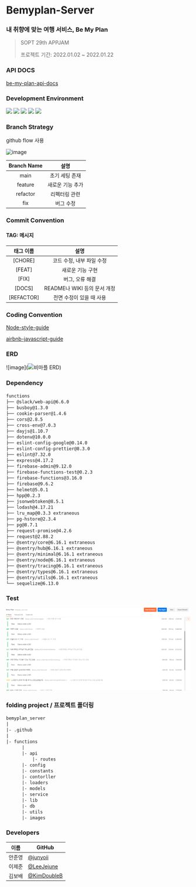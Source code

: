 # Bemyplan-Server  
### 내 취향에 맞는 여행 서비스, Be My Plan


> SOPT 29th APPJAM </b>
>
> 프로젝트 기간: 2022.01.02 ~ 2022.01.22

### API DOCS
[be-my-plan-api-docs](https://wood-sandpaper-707.notion.site/API-bca655150dce4eb8bed070a4cad8c3df)

### Development Environment   
<img src="https://img.shields.io/badge/Node.js-v16-green"/> <img src="https://img.shields.io/badge/PostgreSQL-v12.5-blue"/> <img src="https://img.shields.io/badge/Express-v4.17.2-green"/> <img src="https://img.shields.io/badge/Javascript-es6-yellow"/> <img src="https://img.shields.io/badge/firebase-yellow"/>   

### Branch Strategy

github flow 사용

![image](https://user-images.githubusercontent.com/81547780/148635082-fa1c8853-b33d-4d9d-9707-8fc5778fe423.png)


| Branch Name | 설명 |
| :---: | :-----: |
| main | 초기 세팅 존재 |
| feature | 새로운 기능 추가 |
| refactor | 리펙터링 관련 |
| fix | 버그 수정 |

### Commit Convention
#### TAG: 메시지 

| 태그 이름  |                             설명                             |
| :--------: | :----------------------------------------------------------: |
|  [CHORE]   |                  코드 수정, 내부 파일 수정                   |
|   [FEAT]   |                       새로운 기능 구현                       |
|   [FIX]    |                       버그, 오류 해결                        |
|   [DOCS]   |                 README나 WIKI 등의 문서 개정                 |
| [REFACTOR] |                   전면 수정이 있을 때 사용                   |

### Coding Convention
[Node-style-guide](https://github.com/felixge/node-style-guide)

[airbnb-javascript-guide](https://github.com/airbnb/javascript)


### ERD
![image](![비마플 ERD](https://user-images.githubusercontent.com/81547780/150499866-478d7819-ab2e-44ce-ac30-c2afab50bfa0.PNG))

### Dependency
```
functions
├── @slack/web-api@6.6.0
├── busboy@1.3.0
├── cookie-parser@1.4.6
├── cors@2.8.5
├── cross-env@7.0.3
├── dayjs@1.10.7
├── dotenv@10.0.0
├── eslint-config-google@0.14.0
├── eslint-config-prettier@8.3.0
├── eslint@7.32.0
├── express@4.17.2
├── firebase-admin@9.12.0
├── firebase-functions-test@0.2.3 
├── firebase-functions@3.16.0
├── firebase@9.6.2
├── helmet@5.0.1
├── hpp@0.2.3
├── jsonwebtoken@8.5.1
├── lodash@4.17.21
├── lru_map@0.3.3 extraneous
├── pg-hstore@2.3.4
├── pg@8.7.1
├── request-promise@4.2.6
├── request@2.88.2
├── @sentry/core@6.16.1 extraneous
├── @sentry/hub@6.16.1 extraneous
├── @sentry/minimal@6.16.1 extraneous
├── @sentry/node@6.16.1 extraneous
├── @sentry/tracing@6.16.1 extraneous
├── @sentry/types@6.16.1 extraneous
├── @sentry/utils@6.16.1 extraneous
└── sequelize@6.13.0
```

### Test
![test](./images/runner-test.png)

### folding project / 프로젝트 폴더링

```
bemyplan_server
|
|- .github
|
|- functions
      |
      |- api
          |- routes
      |- config
      |- constants
      |- contorller
      |- loaders
      |- models
      |- service
      |- lib
      |- db
      |- utils
      |- images
```

### Developers

|이름|GitHub|
|---|---|
|안준영|[@junyoii](https://github.com/junyoii)|
|이제준|[@LeeJejune](https://github.com/LeeJejune)|
|김보배|[@KimDoubleB](https://github.com/KimDoubleB)|



